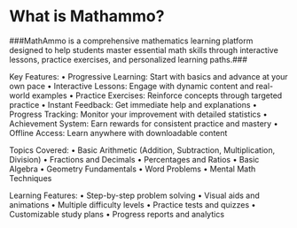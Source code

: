 # What is Mathammo?

###MathAmmo is a comprehensive mathematics learning platform designed to help students master essential math skills through interactive lessons, practice exercises, and personalized learning paths.###

Key Features:
• Progressive Learning: Start with basics and advance at your own pace
• Interactive Lessons: Engage with dynamic content and real-world examples
• Practice Exercises: Reinforce concepts through targeted practice
• Instant Feedback: Get immediate help and explanations
• Progress Tracking: Monitor your improvement with detailed statistics
• Achievement System: Earn rewards for consistent practice and mastery
• Offline Access: Learn anywhere with downloadable content

Topics Covered:
• Basic Arithmetic (Addition, Subtraction, Multiplication, Division)
• Fractions and Decimals
• Percentages and Ratios
• Basic Algebra
• Geometry Fundamentals
• Word Problems
• Mental Math Techniques

Learning Features:
• Step-by-step problem solving
• Visual aids and animations
• Multiple difficulty levels
• Practice tests and quizzes
• Customizable study plans
• Progress reports and analytics
